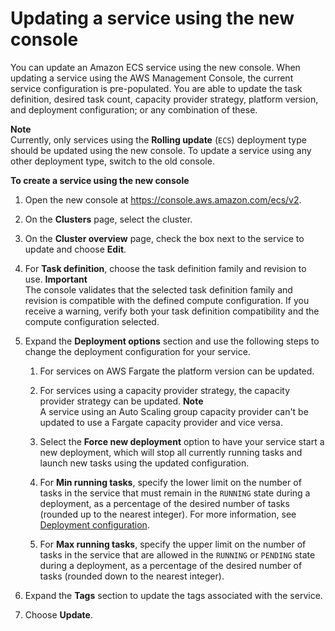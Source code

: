 # Updating a service using the new console<a name="update-service-console-v2"></a>

You can update an Amazon ECS service using the new console\. When updating a service using the AWS Management Console, the current service configuration is pre\-populated\. You are able to update the task definition, desired task count, capacity provider strategy, platform version, and deployment configuration; or any combination of these\.

**Note**  
Currently, only services using the **Rolling update** \(`ECS`\) deployment type should be updated using the new console\. To update a service using any other deployment type, switch to the old console\.

**To create a service using the new console**

1. Open the new console at [https://console\.aws\.amazon\.com/ecs/v2](https://console.aws.amazon.com/ecs/v2)\.

1. On the **Clusters** page, select the cluster\.

1. On the **Cluster overview** page, check the box next to the service to update and choose **Edit**\.

1. For **Task definition**, choose the task definition family and revision to use\.
**Important**  
The console validates that the selected task definition family and revision is compatible with the defined compute configuration\. If you receive a warning, verify both your task definition compatibility and the compute configuration selected\.

1. Expand the **Deployment options** section and use the following steps to change the deployment configuration for your service\.

   1. For services on AWS Fargate the platform version can be updated\.

   1. For services using a capacity provider strategy, the capacity provider strategy can be updated\.
**Note**  
A service using an Auto Scaling group capacity provider can't be updated to use a Fargate capacity provider and vice versa\.

   1. Select the **Force new deployment** option to have your service start a new deployment, which will stop all currently running tasks and launch new tasks using the updated configuration\.

   1. For **Min running tasks**, specify the lower limit on the number of tasks in the service that must remain in the `RUNNING` state during a deployment, as a percentage of the desired number of tasks \(rounded up to the nearest integer\)\. For more information, see [Deployment configuration](https://docs.aws.amazon.com/AmazonECS/latest/developerguide/service_definition_parameters.html#sd-deploymentconfiguration)\.

   1. For **Max running tasks**, specify the upper limit on the number of tasks in the service that are allowed in the `RUNNING` or `PENDING` state during a deployment, as a percentage of the desired number of tasks \(rounded down to the nearest integer\)\.

1. Expand the **Tags** section to update the tags associated with the service\.

1. Choose **Update**\.